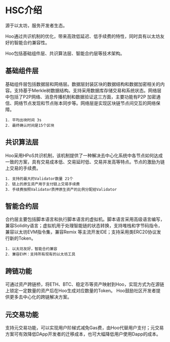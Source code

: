 # HSC介绍

源于以太坊，服务开发者生态。

Hoo通过共识机制的优化，带来高效低延迟、低手续费的特性，同时具有以太坊友好的智能合约兼容性。

Hoo包括基础组件层、共识算法层、智能合约层等技术架构。

## 基础组件层

基础组件层包括数据层和网络层。数据层封装区块的数据结构和数据加密相关的内容。支持基于Merkle树数据结构。支持采用数据库存储交易和系统状态。网络层中包括了P2P网络、消息传播机制和数据验证这三方面，主要功能有P2P 加密通信、网络节点发现和节点账本同步等。网络层是实现区块链节点间交互的网络保障。
```
1. 平均出块时间 3s
2. 最终确认时间是15个区块
```

## 共识算法层

Hoo采用HPoS共识机制，该机制提供了一种解决去中心化系统中各节点如何达成一致的方案，具有交易成本低、交易延时低、交易并发高等特点。节点的激励为链上交易的手续费。
```
1. 支持的最大的Validator数量 21个
2. 链上的原生资产用于支付链上交易手续费
3. 手续费按照Validator质押原生资产的比例分配给Validator
```
## 智能合约层
合约层主要包括脚本语言和执行脚本语言的虚拟机。脚本语言采用高级语言编写，兼容Solidity语言；虚拟机用于处理智能链的状态转换，支持堆栈和字节码指令，兼容以太坊EVM指令集，兼容Remix 等主流开发IDE；支持采用类ERC20协议发行新的Token。

```
1. 以太坊友好，智能合约兼容
2. 兼容EVM：支持所有现有的以太坊工具
```

## 跨链功能
可通过资产跨链桥，将ETH、BTC、稳定币等资产映射到Hoo，实现方式为在源链上锁定一定数量的资产后在Hoo生成对应数量的Token。
Hoo鼓励社区开发者提供更多去中心化的跨链解决方案。

## 元交易功能
支持元交易功能，可以实现用户阶梯式减免Gas费，由Hoo代替用户支付；元交易方案可有效降低DApp开发者的迁移成本，也可大幅降低用户使用Dapp的成本。
